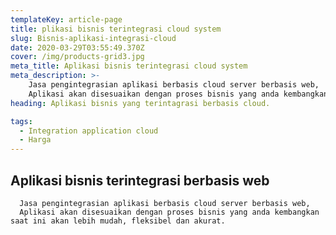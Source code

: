 ```yaml
---
templateKey: article-page
title: plikasi bisnis terintegrasi cloud system 
slug: Bisnis-aplikasi-integrasi-cloud
date: 2020-03-29T03:55:49.370Z
cover: /img/products-grid3.jpg
meta_title: Aplikasi bisnis terintegrasi cloud system
meta_description: >-
    Jasa pengintegrasian aplikasi berbasis cloud server berbasis web,
    Aplikasi akan disesuaikan dengan proses bisnis yang anda kembangkan saat ini akan lebih mudah, fleksibel dan akurat.
heading: Aplikasi bisnis yang terintagrasi berbasis cloud.

tags:
  - Integration application cloud
  - Harga
---
```

 ## Aplikasi bisnis terintegrasi berbasis web
      Jasa pengintegrasian aplikasi berbasis cloud server berbasis web,
      Aplikasi akan disesuaikan dengan proses bisnis yang anda kembangkan saat ini akan lebih mudah, fleksibel dan akurat.